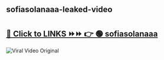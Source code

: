 
 ## sofiasolanaaa-leaked-video 

# <h2><a href="https://clipsfans.com/sofiasolanaaa&ref=git">🔗 Click to LINKS ⏩⏩ 👉 🟢 sofiasolanaaa </a></h2>

<a href="https://clipsfans.com/sofiasolanaaa&ref=git" rel="nofollow" data-target="animated-image.originalLink"><img src="https://i.ibb.co.com/xMMVF88/686577567.gif" alt="Viral Video Original" style="max-width: 100%; display: inline-block;" data-target="animated-image.originalImage"></a>
